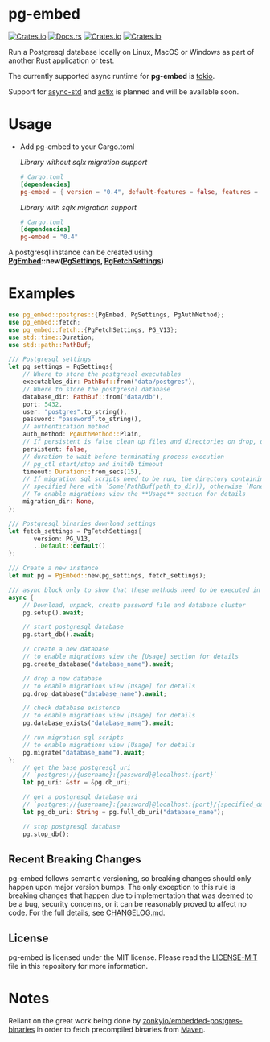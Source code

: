 # pg-embed

[![Crates.io](https://img.shields.io/crates/v/pg-embed)](http://crates.io/crates/pg-embed)
[![Docs.rs](https://docs.rs/pg-embed/badge.svg)](https://docs.rs/pg-embed)
[![Crates.io](https://img.shields.io/crates/d/pg-embed)](http://crates.io/crates/pg-embed)
[![Crates.io](https://img.shields.io/crates/l/pg-embed)](https://github.com/faokunega/pg-embed/blob/master/LICENSE)

Run a Postgresql database locally on Linux, MacOS or Windows as part of another Rust application or test.

The currently supported async runtime for **pg-embed** is [tokio](https://crates.io/crates/tokio).

Support for [async-std](https://crates.io/crates/async-std) and [actix](https://crates.io/crates/actix) is planned and
will be available soon.

# Usage

- Add pg-embed to your Cargo.toml

  *Library without sqlx migration support*

     ```toml
     # Cargo.toml
     [dependencies]
     pg-embed = { version = "0.4", default-features = false, features = ["rt_tokio"] }
     ```

  *Library with sqlx migration support*

     ```toml
     # Cargo.toml
     [dependencies]
     pg-embed = "0.4"
     ```

A postgresql instance can be created using<br/>
**[PgEmbed]( postgres::PgEmbed )::new([PgSettings]( postgres::PgSettings ), [PgFetchSettings]( fetch::PgFetchSettings ))**

# Examples

 ```rust
 use pg_embed::postgres::{PgEmbed, PgSettings, PgAuthMethod};
 use pg_embed::fetch;
 use pg_embed::fetch::{PgFetchSettings, PG_V13};
 use std::time::Duration;
 use std::path::PathBuf;

 /// Postgresql settings
 let pg_settings = PgSettings{
     // Where to store the postgresql executables
     executables_dir: PathBuf::from("data/postgres"),
     // Where to store the postgresql database
     database_dir: PathBuf::from("data/db"),
     port: 5432,
     user: "postgres".to_string(),
     password: "password".to_string(),
     // authentication method
     auth_method: PgAuthMethod::Plain,
     // If persistent is false clean up files and directories on drop, otherwise keep them
     persistent: false,
     // duration to wait before terminating process execution
     // pg_ctl start/stop and initdb timeout
     timeout: Duration::from_secs(15),
     // If migration sql scripts need to be run, the directory containing those scripts can be
     // specified here with `Some(PathBuf(path_to_dir)), otherwise `None` to run no migrations.
     // To enable migrations view the **Usage** section for details
     migration_dir: None,
 };

 /// Postgresql binaries download settings
 let fetch_settings = PgFetchSettings{
        version: PG_V13,
        ..Default::default()
 };

 /// Create a new instance
 let mut pg = PgEmbed::new(pg_settings, fetch_settings);

 /// async block only to show that these methods need to be executed in an async context
 async {
     // Download, unpack, create password file and database cluster
     pg.setup().await;

     // start postgresql database
     pg.start_db().await;

     // create a new database
     // to enable migrations view the [Usage] section for details
     pg.create_database("database_name").await;

     // drop a new database
     // to enable migrations view [Usage] for details
     pg.drop_database("database_name").await;

     // check database existence
     // to enable migrations view [Usage] for details
     pg.database_exists("database_name").await;

     // run migration sql scripts
     // to enable migrations view [Usage] for details
     pg.migrate("database_name").await;
 };
     // get the base postgresql uri
     // `postgres://{username}:{password}@localhost:{port}`
     let pg_uri: &str = &pg.db_uri;

     // get a postgresql database uri
     // `postgres://{username}:{password}@localhost:{port}/{specified_database_name}`
     let pg_db_uri: String = pg.full_db_uri("database_name");

     // stop postgresql database
     pg.stop_db();


 ```

## Recent Breaking Changes

pg-embed follows semantic versioning, so breaking changes should only happen upon major version bumps. The only
exception to this rule is breaking changes that happen due to implementation that was deemed to be a bug, security
concerns, or it can be reasonably proved to affect no code. For the full details,
see [CHANGELOG.md](https://github.com/faokunega/pg-embed/blob/master/CHANGELOG.md).

## License

pg-embed is licensed under the MIT license. Please read
the [LICENSE-MIT](https://github.com/faokunega/pg-embed/blob/master/LICENSE) file in this repository for more
information.

# Notes

Reliant on the great work being done
by [zonkyio/embedded-postgres-binaries](https://github.com/zonkyio/embedded-postgres-binaries) in order to fetch
precompiled binaries
from [Maven](https://mvnrepository.com/artifact/io.zonky.test.postgres/embedded-postgres-binaries-bom).

